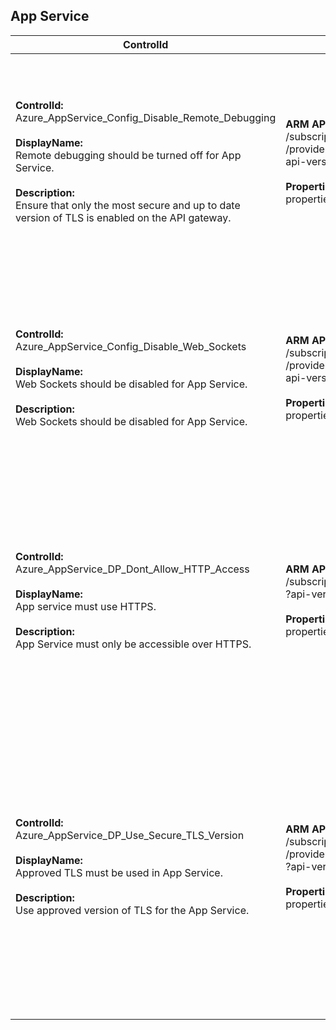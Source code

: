 ## App Service

| ControlId | Dependent Azure API(s) and Properties | Control spec |
|-----------|-------------------------------------|------------------|
| <b>ControlId:</b><br>Azure_AppService_Config_Disable_Remote_Debugging<br><br><b>DisplayName:</b><br>Remote debugging should be turned off for App Service.<br><br><b>Description: </b><br> Ensure that only the most secure and up to date version of TLS is enabled on the API gateway. |<b> ARM API to get configuration of an App Service: </b> <br> /subscriptions/{subscriptionId}/resourceGroups/{resourceGroupName}<br>/providers/Microsoft.Web/sites/{name}/config/web? <br> api-version=2018-11-01 <br><br><b>Properties:</b><br> properties/remoteDebuggingEnabled| <b>Scope: </b> All AppService variants (Functions, Web APIs, Web Apps)<br><br><b>Config: </b> NA<br><br><b>Passed: </b><br>Remote debugging for resource is turned OFF.<br><br><b>Failed: </b><br>Remote debugging for resource is turned ON. |
| <b>ControlId:</b><br>Azure_AppService_Config_Disable_Web_Sockets<br><br><b>DisplayName:</b><br>Web Sockets should be disabled for App Service. <br><br><b>Description: </b><br> Web Sockets should be disabled for App Service. | <b> ARM API to get configuration of an App Service: </b> <br> /subscriptions/{subscriptionId}/resourceGroups/{resourceGroupName}<br>/providers/Microsoft.Web/sites/{name}/config/web?<br> api-version=2018-11-01 <br><br><b>Properties:</b><br> properties/webSocketsEnabled | <b>Scope: </b> All AppService variants (Functions, Web APIs, Web Apps)<br><br><b>Config: </b> NA<br><br> <b>Passed: </b><br>Web sockets for resource  is disabled.<br><br><b>Failed: </b><br>Web sockets for resource  is enabled. |
| <b>ControlId:</b><br>Azure_AppService_DP_Dont_Allow_HTTP_Access<br><br><b>DisplayName:</b><br>App service must use HTTPS.<br><br><b>Description: </b><br> App Service must only be accessible over HTTPS. |<b> ARM API to get configuration of an App Service: </b> <br> /subscriptions/{subscriptionId}/providers/Microsoft.Web/sites<br>?api-version=2018-11-01 <br><br><b>Properties:</b><br> properties.httpsOnly| <b>Scope: </b> All AppService variants (Functions, Web APIs, Web Apps)<br><br><b>Config: </b> NA<br><br><b>Passed: </b><br>'HttpsOnly' property is enabled for the app service<br><br><b>Failed: </b><br>'HttpsOnly' property is disabled for the app service |
| <b>ControlId:</b><br>Azure_AppService_DP_Use_Secure_TLS_Version<br><br><b>DisplayName:</b><br>Approved TLS must be used in App Service.<br><br><b>Description: </b><br> Use approved version of TLS for the App Service. |<b> ARM API to get configuration of an App Service: </b> <br> /subscriptions/{subscriptionId}/resourceGroups/{resourceGroupName}<br>/providers/Microsoft.Web/sites/{name}/config/web<br>?api-version=2018-11-01 <br><br><b>Properties:</b><br> properties.minTlsVersion| <b>Scope: </b> All AppService variants (Functions, Web APIs, Web Apps)<br><br><b>Config: </b> MinReqTLSVersion: 1.2<br><br><b>Passed: </b><br>TLS version used by app service is greater than or equal to minimum required TLS version.<br><br><b>Failed: </b><br>TLS version used by app service is less than minimum required TLS version. |
